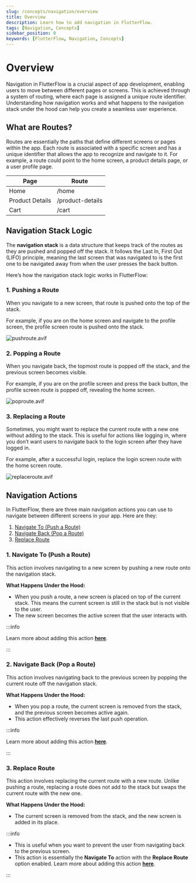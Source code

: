 ```yaml
---
slug: /concepts/navigation/overview
title: Overview
description: Learn how to add navigation in FlutterFlow.
tags: [Navigation, Concepts]
sidebar_position: 0
keywords: [FlutterFlow, Navigation, Concepts]
---
```


# Overview

Navigation in FlutterFlow is a crucial aspect of app development, enabling users to move between different pages or screens. This is achieved through a system of routing, where each page is assigned a unique route identifier. Understanding how navigation works and what happens to the navigation stack under the hood can help you create a seamless user experience.

## What are Routes?
Routes are essentially the paths that define different screens or pages within the app. Each route is associated with a specific screen and has a unique identifier that allows the app to recognize and navigate to it. For example, a route could point to the home screen, a product details page, or a user profile page.

| Page          | Route            |
|------------------|------------------|
| Home             | /home            | 
| Product Details  | /product-details |
| Cart             | /cart            |


## Navigation Stack Logic

The **navigation stack** is a data structure that keeps track of the routes as they are pushed and popped off the stack. It follows the Last In, First Out (LIFO) principle, meaning the last screen that was navigated to is the first one to be navigated away from when the user presses the back button.

Here’s how the navigation stack logic works in FlutterFlow:

### 1. Pushing a Route
When you navigate to a new screen, that route is pushed onto the top of the stack.
    
For example, if you are on the home screen and navigate to the profile screen, the profile screen route is pushed onto the stack.
    
![pushroute.avif](imgs/pushroute.avif)
    
### 2. Popping a Route
When you navigate back, the topmost route is popped off the stack, and the previous screen becomes visible.
    
For example, if you are on the profile screen and press the back button, the profile screen route is popped off, revealing the home screen.
    
![poproute.avif](imgs/poproute.avif)
    
### 3. Replacing a Route 
Sometimes, you might want to replace the current route with a new one without adding to the stack. This is useful for actions like logging in, where you don’t want users to navigate back to the login screen after they have logged in.
    
For example, after a successful login, replace the login screen route with the home screen route.
    
![replaceroute.avif](imgs/replaceroute.avif)
    

## Navigation Actions

In FlutterFlow, there are three main navigation actions you can use to navigate between different screens in your app. Here are they:

1. [Navigate To (Push a Route)](#1-navigate-to-push-a-route)
2. [Navigate Back (Pop a Route)](#2-navigate-back-pop-a-route)
3. [Replace Route](#3-replace-route)

### 1. Navigate To (Push a Route)

This action involves navigating to a new screen by pushing a new route onto the navigation stack.

**What Happens Under the Hood:**

- When you push a route, a new screen is placed on top of the current stack. This means the current screen is still in the stack but is not visible to the user.
- The new screen becomes the active screen that the user interacts with.

:::info

Learn more about adding this action [**here**](../../ff-concepts/navigation-routing/page-navigation.md#navigate-to-action).

:::

### 2. Navigate Back (Pop a Route)

This action involves navigating back to the previous screen by popping the current route off the navigation stack.

**What Happens Under the Hood:**

- When you pop a route, the current screen is removed from the stack, and the previous screen becomes active again.
- This action effectively reverses the last push operation.

:::info

Learn more about adding this action [**here**](../../ff-concepts/navigation-routing/page-navigation.md#navigate-back-action).

:::

### 3. Replace Route

This action involves replacing the current route with a new route. Unlike pushing a route, replacing a route does not add to the stack but swaps the current route with the new one.

**What Happens Under the Hood:**

- The current screen is removed from the stack, and the new screen is added in its place.

:::info

- This is useful when you want to prevent the user from navigating back to the previous screen.
- This action is essentially the **Navigate To** action with the **Replace Route** option enabled. Learn more about adding this action [**here**](../../ff-concepts/navigation-routing/page-navigation.md#navigate-to-action).

:::